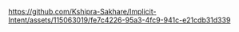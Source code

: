 

https://github.com/Kshipra-Sakhare/Implicit-Intent/assets/115063019/fe7c4226-95a3-4fc9-941c-e21cdb31d339

